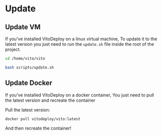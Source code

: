 # Update

## Update VM

If you've installed VitoDeploy on a linux virtual machine, To update it to the latest version you just need to run the `update.sh` file inside the root of the project.

```sh
cd /home/vito/vito

bash scripts/update.sh
```

## Update Docker

If you've installed VitoDeploy on a docker container, You just need to pull the latest version and recreate the container

Pull the latest version:

```sh
docker pull vitodeploy/vito:latest
```

And then recreate the container!
